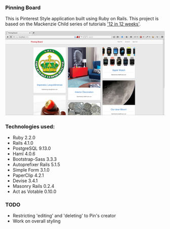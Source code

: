 ### Pinning Board

This is Pinterest Style application built using Ruby on Rails. This project is based on the Mackenzie Child series of tutorials ['12 in 12 weeks'](http://youtu.be/abcnfFS_DS8?list=PL23ZvcdS3XPLNdRYB_QyomQsShx59tpc-).

![image](https://raw.githubusercontent.com/charlesdebarros/Pinning-Board/master/app/assets/images/screenshot.png)


### Technologies used:

* Ruby 2.2.0
* Rails 4.1.0
* PostgreSQL 9.13.0
* Haml 4.0.6
* Bootstrap-Sass 3.3.3
* Autoprefixer Rails 5.1.5
* Simple Form 3.1.0
* PaperClip 4.2.1
* Devise 3.4.1
* Masonry Rails 0.2.4
* Act as Votable 0.10.0

### TODO

* Restricting 'editing' and 'deleting' to Pin's creator
* Work on overall styling
